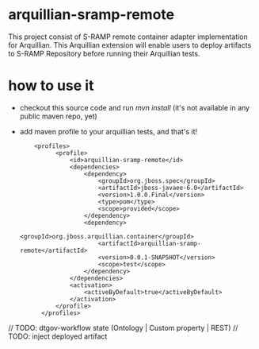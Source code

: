 arquillian-sramp-remote
=======================

This project consist of S-RAMP remote container adapter implementation for Arquillian. This Arquillian extension will enable users to deploy artifacts to S-RAMP Repository before running their Arquillian tests.

how to use it
=============

- checkout this source code and run _mvn install_ (it's not available in any public maven repo, yet)
- add maven profile to your arquillian tests, and that's it!

          <profiles>
        		<profile>
        			<id>arquillian-sramp-remote</id>
        			<dependencies>
        				<dependency>
        					<groupId>org.jboss.spec</groupId>
        					<artifactId>jboss-javaee-6.0</artifactId>
        					<version>1.0.0.Final</version>
        					<type>pom</type>
        					<scope>provided</scope>
        				</dependency>
        				<dependency>
        					<groupId>org.jboss.arquillian.container</groupId>
        					<artifactId>arquillian-sramp-remote</artifactId>
        					<version>0.0.1-SNAPSHOT</version>
        					<scope>test</scope>
        				</dependency>
        			</dependencies>
        			<activation>
        				<activeByDefault>true</activeByDefault>
        			</activation>
        		</profile>
        	</profiles>

// TODO: dtgov-workflow state (Ontology | Custom property | REST)
// TODO: inject deployed artifact
